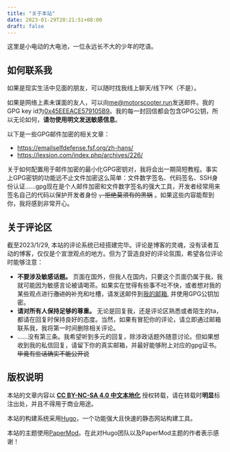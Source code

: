```yaml
---
title: "关于本站"
date: 2023-01-29T20:21:51+08:00
draft: false
---
```


这里是小电动的大电池，一位永远长不大的少年的呓语。

## 如何联系我

如果是现实生活中见面的朋友，可以随时找我线上聊天/线下PK（不是）。

如果是网络上素未谋面的友人，可以向[me@motorscooter.run](mailto:me@motorscooter.run)发送邮件。我的GPG key id为[0x45EEEACE579105B9](https://keys.openpgp.org/vks/v1/by-fingerprint/65ABB81797DAC327F9B20EE945EEEACE579105B9)。我的每一封回信都会包含GPG公钥，所以无论如何，**请勿使用明文发送敏感信息**。

以下是一些GPG邮件加密的相关文章：

- https://emailselfdefense.fsf.org/zh-hans/
- https://lexsion.com/index.php/archives/226/

关于如何配置用于邮件加密的最小化GPG密钥对，我将会出一期简短教程。事实上GPG密钥的功能远不止文件加密这么简单：文件数字签名、代码签名、SSH身份认证……gpg现在是个人邮件加密和文件数字签名的强大工具，开发者经常用来签名自己的代码以保护开发者身份 ~~，拒绝莫须有的黑锅~~ 。如果这些内容能帮到你，我将感到非常开心。

## 关于评论区

截至2023/1/29, 本站的评论系统已经搭建完毕。评论是博客的灵魂，没有读者互动的博客，仅仅是个宣泄观点的地方。但为了营造良好的评论氛围，希望各位评论时能够注意：

- **不要涉及敏感话题。** 页面在国外，但我人在国内，只要这个页面仍属于我，我就可能因为敏感言论被请喝茶。如果实在觉得有些事不吐不快，或者想对我的某些观点进行~~激进的~~补充和吐槽，请发送邮件到[我的邮箱](mailto:me@motorscooter.run), 并使用GPG公钥加密。
- **请对所有人保持足够的尊重。** 无论是回复我，还是评论区熟悉或者陌生的ta，都请在回复时保持良好的态度。当然，如果有冒犯你的评论，请立即通过邮箱联系我，我将第一时间删除相关评论。
- ……没有第三条。我希望听到多元的回复，除涉政话题外随意讨论。但如果想收到我的私信回复，请留下你的真实邮箱，并最好能够附上对应的gpg证书。~~毕竟有些话确实不能公开说~~

## 版权说明

本站的文章内容以 [**CC BY-NC-SA 4.0 中文本地化**](https://creativecommons.org/licenses/by-nc-sa/4.0/legalcode.zh-Hans) 授权转载，请在转载时**明显**标注出处，并且不得用于商业用途。

本站的构建系统采用[Hugo](https://gohugo.io)，一个功能强大且快速的静态网站构建工具。

本站的主题使用[PaperMod](https://github.com/adityatelange/hugo-PaperMod)。在此对Hugo团队以及PaperMod主题的作者表示感谢！